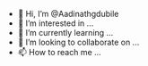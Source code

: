 - 👋 Hi, I’m @Aadinathgdubile
- 👀 I’m interested in ...
- 🌱 I’m currently learning ...
- 💞️ I’m looking to collaborate on ...
- 📫 How to reach me ...

<!---
Aadinathgdubile/Aadinathgdubile is a ✨ special ✨ repository because its `README.md` (this file) appears on your GitHub profile.
You can click the Preview link to take a look at your changes.
--->
